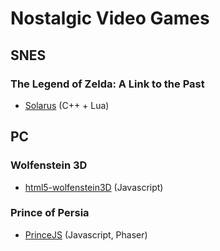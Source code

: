 # Nostalgic Video Games

## SNES

### The Legend of Zelda: A Link to the Past

   * [Solarus](https://github.com/christopho/solarus) (C++ + Lua)

## PC

### Wolfenstein 3D

   * [html5-wolfenstein3D](https://github.com/loadx/html5-wolfenstein3D) (Javascript)

### Prince of Persia

   * [PrinceJS](https://ultrabolido.wordpress.com/2015/04/25/princejs-all-levels-implemented/) (Javascript, Phaser)
